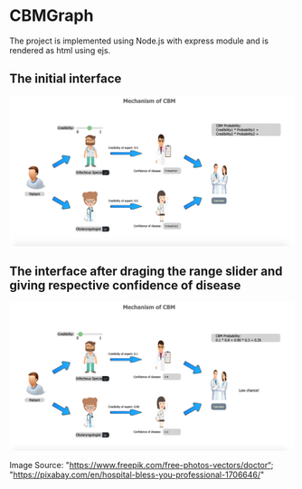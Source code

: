 # CBMGraph
The project is implemented using Node.js with express module and is rendered as html using ejs.

## The initial interface
![alt text](cbm1.png)
## The interface after draging the range slider and giving respective confidence of disease 
![alt text](cbm2.png)

Image Source: 
"https://www.freepik.com/free-photos-vectors/doctor“; <br />
"https://pixabay.com/en/hospital-bless-you-professional-1706646/"
